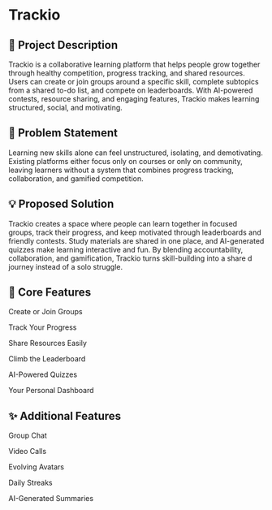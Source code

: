 # Trackio
## 🚀 Project Description

Trackio is a collaborative learning platform that helps people grow together through healthy competition, progress tracking, and shared resources. Users can create or join groups around a specific skill, complete subtopics from a shared to-do list, and compete on leaderboards. With AI-powered contests, resource sharing, and engaging features, Trackio makes learning structured, social, and motivating.

## 📝 Problem Statement

Learning new skills alone can feel unstructured, isolating, and demotivating. Existing platforms either focus only on courses or only on community, leaving learners without a system that combines progress tracking, collaboration, and gamified competition.

## 💡 Proposed Solution

Trackio creates a space where people can learn together in focused groups, track their progress, and keep motivated through leaderboards and friendly contests. Study materials are shared in one place, and AI-generated quizzes make learning interactive and fun. By blending accountability, collaboration, and gamification, Trackio turns skill-building into a share d journey instead of a solo struggle.

## 🔑 Core Features

Create or Join Groups

Track Your Progress

Share Resources Easily

Climb the Leaderboard

AI-Powered Quizzes

Your Personal Dashboard

## ✨ Additional Features

Group Chat

Video Calls

Evolving Avatars

Daily Streaks

AI-Generated Summaries